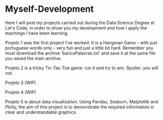 # Myself-Development
Here I will post my projects carried out during the Data Science Degree at Let's Code, in order to show you my development and how I apply the teachings I have been learning.

Projeto 1 was the first project I've worked. It is a Hangman Game - with just portuguese words only - very fun and just a little bit hard. Remember you must download the archive 'bancoPalavras.txt' and save it at the same file you saved the main archive.

Projeto 2 is a tricky Tic-Tac-Toe game: run it and try to win. Spoiler: you will not.

Projeto 3 (WIP)

Projeto 4 (WIP)

Projeto 5 is about data visualization. Using Pandas, Seaborn, Matplotlib and Plotly, the aim of this project is to demonstrate the required information in clear and understandable graphics.
